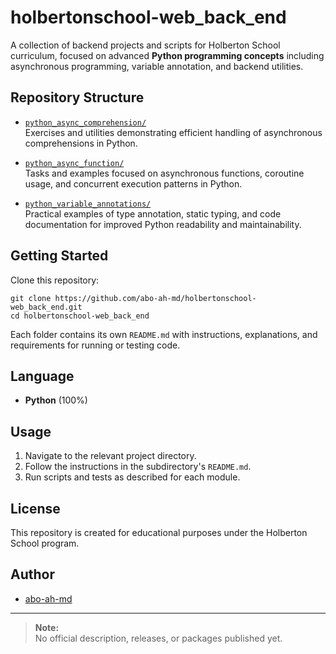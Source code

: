 # holbertonschool-web_back_end

A collection of backend projects and scripts for Holberton School curriculum, focused on advanced **Python programming concepts** including asynchronous programming, variable annotation, and backend utilities.

## Repository Structure

- [`python_async_comprehension/`](./python_async_comprehension)  
  Exercises and utilities demonstrating efficient handling of asynchronous comprehensions in Python.

- [`python_async_function/`](./python_async_function)  
  Tasks and examples focused on asynchronous functions, coroutine usage, and concurrent execution patterns in Python.

- [`python_variable_annotations/`](./python_variable_annotations)  
  Practical examples of type annotation, static typing, and code documentation for improved Python readability and maintainability.

## Getting Started

Clone this repository:
```
git clone https://github.com/abo-ah-md/holbertonschool-web_back_end.git
cd holbertonschool-web_back_end
```

Each folder contains its own `README.md` with instructions, explanations, and requirements for running or testing code.

## Language

- **Python** (100%)

## Usage

1. Navigate to the relevant project directory.
2. Follow the instructions in the subdirectory's `README.md`.
3. Run scripts and tests as described for each module.

## License

This repository is created for educational purposes under the Holberton School program.

## Author

- [abo-ah-md](https://github.com/abo-ah-md)

---

> **Note:**  
> No official description, releases, or packages published yet.
